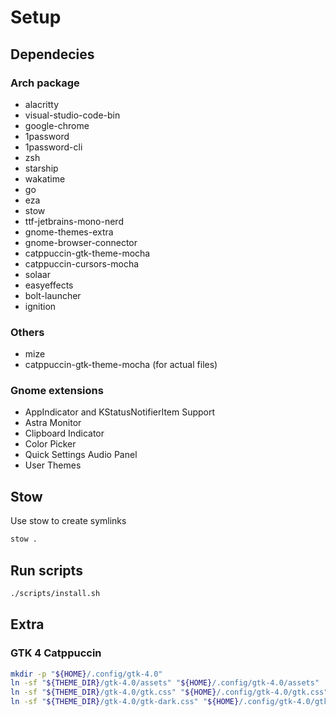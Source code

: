 # Setup

## Dependecies

### Arch package

- alacritty
- visual-studio-code-bin
- google-chrome
- 1password
- 1password-cli
- zsh
- starship
- wakatime
- go
- eza
- stow
- ttf-jetbrains-mono-nerd
- gnome-themes-extra
- gnome-browser-connector
- catppuccin-gtk-theme-mocha
- catppuccin-cursors-mocha
- solaar
- easyeffects
- bolt-launcher
- ignition

### Others

- mize
- catppuccin-gtk-theme-mocha (for actual files)

### Gnome extensions

- AppIndicator and KStatusNotifierItem Support
- Astra Monitor
- Clipboard Indicator
- Color Picker
- Quick Settings Audio Panel
- User Themes

## Stow

Use stow to create symlinks

```bash
stow .
```

## Run scripts

```bash
./scripts/install.sh
```

## Extra

### GTK 4 Catppuccin

```bash
mkdir -p "${HOME}/.config/gtk-4.0"
ln -sf "${THEME_DIR}/gtk-4.0/assets" "${HOME}/.config/gtk-4.0/assets"
ln -sf "${THEME_DIR}/gtk-4.0/gtk.css" "${HOME}/.config/gtk-4.0/gtk.css"
ln -sf "${THEME_DIR}/gtk-4.0/gtk-dark.css" "${HOME}/.config/gtk-4.0/gtk-dark.css"
```
